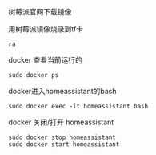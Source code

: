 

树莓派官网下载镜像

用树莓派镜像烧录到tf卡

```shell
ra
```







docker 查看当前运行的

```shell
sudo docker ps
```

docker进入homeassistant的bash

```shell
sudo docker exec -it homeassistant bash 
```

docker 关闭/打开 homeassistant

```shell
sudo docker stop homeassistant
sudo docker start homeassistant
```